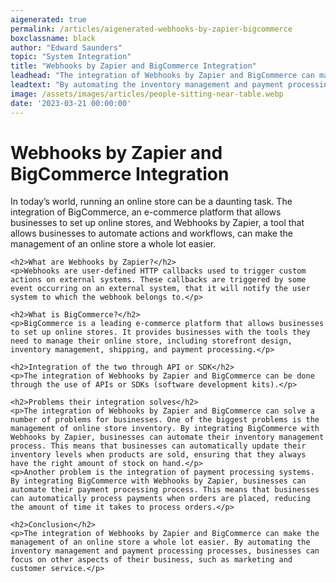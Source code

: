 ```yaml
---
aigenerated: true
permalink: /articles/aigenerated-webhooks-by-zapier-bigcommerce
boxclassname: black
author: "Edward Saunders"
topic: "System Integration"
title: "Webhooks by Zapier and BigCommerce Integration"
leadhead: "The integration of Webhooks by Zapier and BigCommerce can make the management of an online store a whole lot easier"
leadtext: "By automating the inventory management and payment processing processes, businesses can focus on other aspects of their business, such as marketing and customer service."
image: /assets/images/articles/people-sitting-near-table.webp
date: '2023-03-21 00:00:00'
---
```

<div class="arttext">	<h1>Webhooks by Zapier and BigCommerce Integration</h1>
	<p>In today’s world, running an online store can be a daunting task. The integration of BigCommerce, an e-commerce platform that allows businesses to set up online stores, and Webhooks by Zapier, a tool that allows businesses to automate actions and workflows, can make the management of an online store a whole lot easier.</p>

	<h2>What are Webhooks by Zapier?</h2>
	<p>Webhooks are user-defined HTTP callbacks used to trigger custom actions on external systems. These callbacks are triggered by some event occurring on an external system, that it will notify the user system to which the webhook belongs to.</p>

	<h2>What is BigCommerce?</h2>
	<p>BigCommerce is a leading e-commerce platform that allows businesses to set up online stores. It provides businesses with the tools they need to manage their online store, including storefront design, inventory management, shipping, and payment processing.</p>
	
	<h2>Integration of the two through API or SDK</h2>
	<p>The integration of Webhooks by Zapier and BigCommerce can be done through the use of APIs or SDKs (software development kits).</p>

	<h2>Problems their integration solves</h2>
	<p>The integration of Webhooks by Zapier and BigCommerce can solve a number of problems for businesses. One of the biggest problems is the management of online store inventory. By integrating BigCommerce with Webhooks by Zapier, businesses can automate their inventory management process. This means that businesses can automatically update their inventory levels when products are sold, ensuring that they always have the right amount of stock on hand.</p>
	<p>Another problem is the integration of payment processing systems. By integrating BigCommerce with Webhooks by Zapier, businesses can automate their payment processing process. This means that businesses can automatically process payments when orders are placed, reducing the amount of time it takes to process orders.</p>

	<h2>Conclusion</h2>
	<p>The integration of Webhooks by Zapier and BigCommerce can make the management of an online store a whole lot easier. By automating the inventory management and payment processing processes, businesses can focus on other aspects of their business, such as marketing and customer service.</p>
</div>
